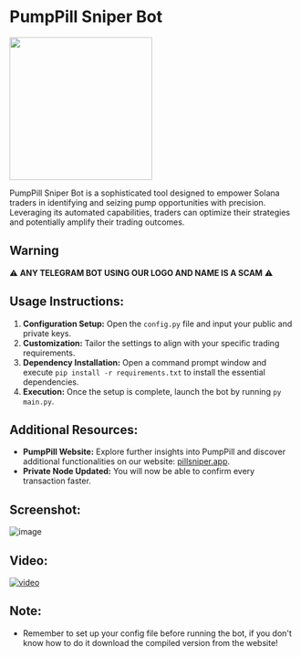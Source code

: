 # PumpPill Sniper Bot


<img src="https://github.com/PillSniper/PillSniper-Solana-and-Pump-Sniper-Bot-/assets/169695610/22d56133-47ee-4642-a8e8-73c07fa1db47" width="250" >


PumpPill Sniper Bot is a sophisticated tool designed to empower Solana traders in identifying and seizing pump opportunities with precision. Leveraging its automated capabilities, traders can optimize their strategies and potentially amplify their trading outcomes.

## Warning

⚠️ **ANY TELEGRAM BOT USING OUR LOGO AND NAME IS A SCAM** ⚠️

## Usage Instructions:

1. **Configuration Setup:** Open the `config.py` file and input your public and private keys.
2. **Customization:** Tailor the settings to align with your specific trading requirements.
3. **Dependency Installation:** Open a command prompt window and execute `pip install -r requirements.txt` to install the essential dependencies.
4. **Execution:** Once the setup is complete, launch the bot by running `py main.py`.

## Additional Resources:

- **PumpPill Website:** Explore further insights into PumpPill and discover additional functionalities on our website: [pillsniper.app](https://pillsniper.app).
- **Private Node Updated:** You will now be able to confirm every transaction faster.

## Screenshot:

![image](https://github.com/PillSniper/PillSniper-Solana-and-Pump-Sniper-Bot-/assets/169695610/8e57d829-e7ca-4dae-8aa9-df2e5ee080d6)

## Video:

[![video](https://i9.ytimg.com/vi/jvOPVBNpUZw/mqdefault.jpg?sqp=CLT9krIG-oaymwEmCMACELQB8quKqQMa8AEB-AHUBoAC4AOKAgwIABABGBMgPih_MA8=&rs=AOn4CLACfNiWZGooGDFnG1BPVLlWIQgxnA)](https://youtu.be/jvOPVBNpUZw)

## Note:

- Remember to set up your config file before running the bot, if you don't know how to do it download the compiled version from the website!
